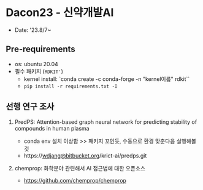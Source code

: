# Dacon23 - 신약개발AI
- Date: '23.8/7~  

## Pre-requirements
- os: ubuntu 20.04
- 필수 패키지 (`RDKIT'`)
    - kernel install: `conda create -c conda-forge -n "kernel이름" rdkit``
    - `pip install -r requirements.txt -I`

## 선행 연구 조사

1. PredPS: Attention-based graph neural network for predicting stability of compounds in human plasma
    - conda env 설치 이상함 >> 패키지 꼬인듯, 수동으로 환경 맞춘다음 실행해볼것
    - https://wdjang@bitbucket.org/krict-ai/predps.git

2. chemprop: 화학분야 관련해서 AI 접근법에 대한 오픈소스
    - https://github.com/chemprop/chemprop


